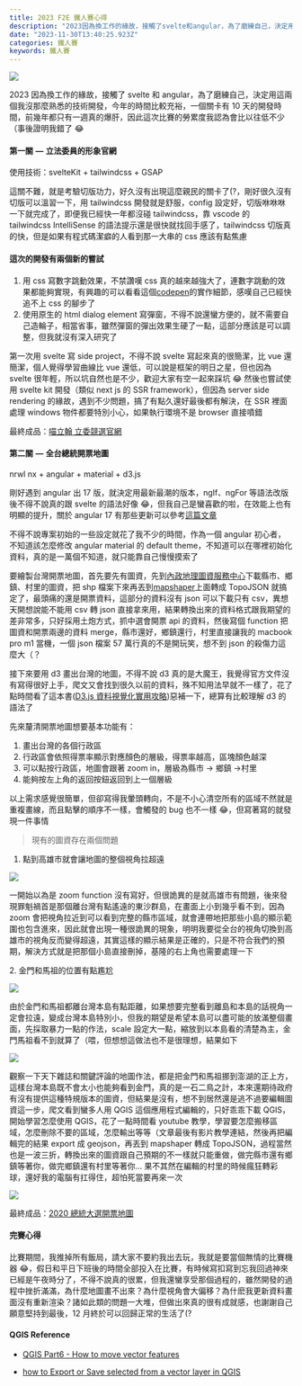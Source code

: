 ```yaml
---
title: 2023 F2E 鐵人賽心得
description: "2023因為換工作的緣故，接觸了svelte和angular，為了磨練自己，決定用這兩個我沒那麼熟悉的技術開發，今年的時間比較充裕，一個關卡有10天的開發時間，前幾年都只有一週真的爆肝，因此這次比賽的勞累度我認為會比以往低不少（事後證明我錯了\U0001F602"
date: "2023-11-30T13:40:25.923Z"
categories: 鐵人賽
keywords: 鐵人賽
---
```


![](/img/1__REo15aTf79DBiRNVkxB1rQ.jpeg)

2023 因為換工作的緣故，接觸了 svelte 和 angular，為了磨練自己，決定用這兩個我沒那麼熟悉的技術開發，今年的時間比較充裕，一個關卡有 10 天的開發時間，前幾年都只有一週真的爆肝，因此這次比賽的勞累度我認為會比以往低不少（事後證明我錯了 😂

#### 第一關  —  立法委員的形象官網

使用技術：svelteKit + tailwindcss + GSAP

這關不難，就是考驗切版功力，好久沒有出現這麼親民的關卡了(?，剛好很久沒有切版可以溫習一下，用 tailwindcss 開發就是舒服，config 設定好，切版咻咻咻一下就完成了，即便我已經快一年都沒碰 tailwindcss，靠 vscode 的 tailwindcss IntelliSense 的語法提示還是很快就找回手感了，tailwindcss 切版真的快，但是如果有程式碼潔癖的人看到那一大串的 css 應該有點焦慮

#### 這次的開發有兩個新的嘗試

1.  用 css 寫數字跳動效果，不禁讚嘆 css 真的越來越強大了，連數字跳動的效果都能夠實現，有興趣的可以看看這個[codepen](https://codepen.io/CarterLi/pen/NWNJvPE)的實作細節，感嘆自己已經快追不上 css 的腳步了
2.  使用原生的 html dialog element 寫彈窗，不得不說還蠻方便的，就不需要自己造輪子，相當省事，雖然彈窗的彈出效果生硬了一點，這部分應該是可以調整，但我就沒有深入研究了

第一次用 svelte 寫 side project，不得不說 svelte 寫起來真的很簡潔，比 vue 還簡潔，個人覺得學習曲線比 vue 還低，可以說是框架的明日之星，但也因為 svelte 很年輕，所以坑自然也是不少，歡迎大家有空一起來踩坑 😂 然後也嘗試使用 svelte kit 開發（類似 next js 的 SSR framework），但因為 server side rendering 的緣故，遇到不少問題，搞了有點久還好最後都有解決，在 SSR 裡面處理 windows 物件都要特別小心，如果執行環境不是 browser 直接噴錯

最終成品：[喵立翰 立委競選官網](https://election-official-website.vercel.app/)

#### 第二關  —  全台總統開票地圖

nrwl nx + angular + material + d3.js

剛好遇到 angular 出 17 版，就決定用最新最潮的版本，ngIf、ngFor 等語法改版後不得不說真的跟 svelte 的語法好像 😂，但我自己是蠻喜歡的啦，在效能上也有明顯的提升，關於 angular 17 有那些更新可以參考[這篇文章](https://blog.angular.io/introducing-angular-v17-4d7033312e4b)

不得不說專案初始的一些設定就花了我不少的時間，作為一個 angular 初心者， 不知道該怎麼修改 angular material 的 default theme，不知道可以在哪裡初始化資料，真的是一萬個不知道，就只能靠自己慢慢摸索了

要繪製台灣開票地圖，首先要先有圖資，先到[內政地理圖資服務中心](https://www.tgos.tw/tgos/Index)下載縣市、鄉鎮、村里的圖資，把 shp 檔案下來再丟到[mapshaper](https://mapshaper.org/)上面轉成 TopoJSON 就搞定了，最頭痛的還是開票資料，這部分的資料沒有 json 可以下載只有 csv，異想天開想說能不能用 csv 轉 json 直接拿來用，結果轉換出來的資料格式跟我期望的差非常多，只好採用土炮方式，抓中選會開票 api 的資料，然後寫個 function 把圖資和開票兩邊的資料 merge，縣市還好，鄉鎮還行，村里直接讓我的 macbook pro m1 當機，一個 json 檔案 57 萬行真的不是開玩笑，想不到 json 的殺傷力這麼大（？

接下來要用 d3 畫出台灣的地圖，不得不說 d3 真的是大魔王，我覺得官方文件沒有寫得很好上手，爬文又會找到很久以前的資料，殊不知用法早就不一樣了，花了點時間看了這本書([D3.js 資料視覺化實用攻略](https://www.books.com.tw/products/0010958120))惡補一下，總算有比較理解 d3 的語法了

先來釐清開票地圖想要基本功能有：

1.  畫出台灣的各個行政區
2.  行政區會依照得票率顯示對應顏色的層級，得票率越高，區塊顏色越深
3.  可以點按行政區，地圖會跟著 zoom in，層級為縣市 -> 鄉鎮 ->村里
4.  能夠按左上角的返回按鈕返回到上一個層級

以上需求感覺很簡單，但卻寫得我暈頭轉向，不是不小心清空所有的區域不然就是重複畫線，而且點擊的順序不一樣，會觸發的 bug 也不一樣 😂，但寫著寫的就發現一件事情

> 現有的圖資存在兩個問題

1.  點到高雄市就會讓地圖的整個視角拉超遠

![](/img/1__fIM6W8upAF41ax0fcTLedw.png)

一開始以為是 zoom function 沒有寫好，但很詭異的是就高雄市有問題，後來發現罪魁禍首是那個離台灣有點遙遠的東沙群島，在畫面上小到幾乎看不到，因為 zoom 會把視角拉近到可以看到完整的縣市區域，就會連帶地把那些小島的顯示範圍也包含進來，因此就會出現一種很詭異的現象，明明我要從全台的視角切換到高雄市的視角反而變得超遠，其實這樣的顯示結果是正確的，只是不符合我們的預期，解決方式就是把那個小島直接刪掉，基隆的右上角也需要處理一下

2\. 金門和馬祖的位置有點尷尬

![](/img/1__OBeLHxwWCXX8oc5GeoetBg.png)

由於金門和馬祖都離台灣本島有點距離，如果想要完整看到離島和本島的話視角一定會拉遠，變成台灣本島特別小，但我的期望是希望本島可以盡可能的放滿整個畫面，先採取暴力一點的作法，scale 設定大一點，縮放到以本島看的清楚為主，金門馬祖看不到就算了（喂，但想想這做法也不是很理想，結果如下

![](/img/1__oIJOJR5DAE48xfhMqtdr7w.png)

觀察一下天下雜誌和關鍵評論的地圖作法，都是把金門和馬祖挪到澎湖的正上方，這樣台灣本島既不會太小也能夠看到金門，真的是一石二鳥之計，本來還期待政府有沒有提供這種特規版本的圖資，但結果是沒有，想不到居然還是逃不過要編輯圖資這一步，爬文看到蠻多人用 QGIS 這個應用程式編輯的，只好乖乖下載 QGIS，開始學習怎麼使用 QGIS，花了一點時間看 youtube 教學，學習要怎麼搬移區域，怎麼刪除不要的區域，怎麼輸出等等（文章最後有影片教學連結，然後再把編輯完的結果 export 成 geojson，再丟到 mapshaper 轉成 TopoJSON，過程當然也是一波三折，轉換出來的圖資跟自己預期的不一樣就只能重做，做完縣市還有鄉鎮等著你，做完鄉鎮還有村里等著你… 果不其然在編輯的村里的時候瘋狂轉彩球，還好我的電腦有扛得住，超怕死當要再來一次

![](/img/1__zpt0AzUFwm__c6r9G0tM90w.png)

最終成品：[2020 總統大選開票地圖](https://president-invoice.vercel.app/)

#### 完賽心得

比賽期間，我推掉所有飯局，請大家不要約我出去玩，我就是要當個無情的比賽機器 😂，假日和平日下班後的時間全部投入在比賽，有時候寫扣寫到忘我回過神來已經是午夜時分了，不得不說真的很累，但我還蠻享受那個過程的，雖然開發的過程中挫折滿滿，為什麼地圖畫不出來？為什麼視角會大偏移？為什麽我更新資料畫面沒有重新渲染？諸如此類的問題一大堆，但做出來真的很有成就感，也謝謝自己願意堅持到最後，12 月終於可以回歸正常的生活了(?

#### QGIS Reference

- [QGIS Part6 - How to move vector features](https://www.youtube.com/watch?v=oUen8qWUzxY)

- [how to Export or Save selected from a vector layer in QGIS
  ](https://www.youtube.com/watch?v=QZvVxPlP9NE)
